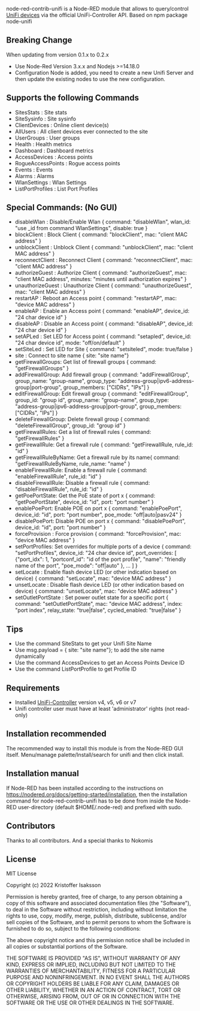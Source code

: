 node-red-contrib-unifi is a Node-RED module that allows to query/control [UniFi devices](http://www.ubnt.com/) via the official UniFi-Controller API. Based on npm package node-unifi

## Breaking Change
When updating from version 0.1.x to 0.2.x
* Use Node-Red Version 3.x.x and Nodejs >=14.18.0
* Configuration Node is added, you need to create a new Unifi Server and then update the existing nodes to use the new configuration.

## Supports the following Commands
* SitesStats : Site stats
* SiteSysinfo : Site sysinfo
* ClientDevices : Online client device(s)
* AllUsers : All client devices ever connected to the site
* UserGroups : User groups
* Health : Health metrics
* Dashboard : Dashboard metrics
* AccessDevices : Access points
* RogueAccessPoints : Rogue access points
* Events : Events
* Alarms : Alarms
* WlanSettings : Wlan Settings
* ListPortProfiles : List Port Profiles

## Special Commands: (No GUI)
* disableWlan : Disable/Enable Wlan { command: "disableWlan", wlan_id: "use _id from command WlanSettings", disable: true }
* blockClient : Block Client { command: "blockClient", mac: "client MAC address" }
* unblockClient : Unblock Client { command: "unblockClient", mac: "client MAC address" }
* reconnectClient : Reconnect Client { command: "reconnectClient", mac: "client MAC address" }
* authorizeGuest : Authorize Client { command: "authorizeGuest", mac: "client MAC address", minutes: "minutes until authorization expires" }   
* unauthorizeGuest : Unauthorize Client { command: "unauthorizeGuest", mac: "client MAC address" }
* restartAP : Reboot an Access point { command: "restartAP", mac: "device MAC address" }
* enableAP : Enable an Access point { command: "enableAP", device_id: "24 char device id" }
* disableAP : Disable an Access point { command: "disableAP", device_id: "24 char device id" }
* setAPLed : Set LED for Access point { command: "setapled", device_id: "24 char device id", mode: "off/on/default" }
* setSiteLed : Set LED for Site { command: "setsiteled", mode: true/false }
* site : Connect to site name { site: "site name"}
* getFirewallGroups: Get list of firewall groups { command: "getFirewallGroups" }
* addFirewallGroup: Add firewall group { command: "addFirewallGroup", group_name: "group-name", group_type: "address-group|ipv6-address-group|port-group", group_members: ["CIDRs", "IPs"] }
* editFirewallGroup: Edit firewall group { command: "editFirewallGroup", group_id: "group id", group_name: "group-name", group_type: "address-group|ipv6-address-group|port-group", group_members: ["CIDRs", "IPs"] }
* deleteFirewallGroup: Delete firewall group { command: "deleteFirewallGroup", group_id: "group id" }
* getFirewallRules: Get a list of firewall rules { command: "getFirewallRules" }
* getFirewallRule: Get a firewall rule { command: "getFirewallRule, rule_id: "id" }
* getFirewallRuleByName: Get a firewall rule by its name{ command: "getFirewallRuleByName, rule_name: "name" }
* enableFirewallRule: Enable a firewall rule { command: "enableFirewallRule", rule_id: "id" }
* disableFirewallRule: Disable a firewall rule { command: "disableFirewallRule", rule_id: "id" }
* getPoePortState: Get the PoE state of port x { command: "getPoePortState", device_id: "id", port: "port number" }
* enablePoePort: Enable POE on port x { command: "enablePoePort", device_id: "id", port: "port number", poe_mode: "off|auto|pasv24" }
* disablePoePort: Disable POE on port x { command: "disablePoePort", device_id: "id", port: "port number"  }
* forceProvision : Force provision { command: "forceProvision", mac: "device MAC address" }
* setPortProfiles: Set overrides for multiple ports of a device { command: "setPortProfiles", device_id: "24 char device id", port_overrides: [ {"port_idx": 1, "portconf_id": "id of the port profile", "name": "friendly name of the port", "poe_mode": "off|auto" }, ... ] }
* setLocate : Enable flash device LED (or other indication based on device) { command: "setLocate", mac: "device MAC address" }
* unsetLocate : Disable flash device LED (or other indication based on device) { command: "unsetLocate", mac: "device MAC address" }
* setOutletPortState : Set power outlet state for a specific port { command: "setOutletPortState", mac: "device MAC address", index: "port index", relay_state: "true|false", cycled_enabled: "true|false" }

## Tips
* Use the command SiteStats to get your Unifi Site Name	
* Use msg.payload = { site: "site name"}; to add the site name dynamically
* Use the command AccessDevices to get an Access Points Device ID
* Use the command ListPortProfile to get Profile ID

## Requirements
* Installed [UniFi-Controller](https://www.ubnt.com/download/unifi) version v4, v5, v6 or v7
* Unifi controller user must have at least 'administrator' rights (not read-only)

## Installation recommended
The recommended way to install this module is from the Node-RED GUI itself.
Menu/manage palette/Install/search for unifi and then click install.

## Installation manual
If Node-RED has been installed according to the instructions on https://nodered.org/docs/getting-started/installation, 
then the installation command for node-red-contrib-unifi has to be done from inside the Node-RED 
user-directory (default $HOME/.node-red) and prefixed with sudo.

## Contributors
Thanks to all contributors.
And a special thanks to Nokomis

## License
MIT License

Copyright (c) 2022 Kristoffer Isaksson

Permission is hereby granted, free of charge, to any person obtaining a copy
of this software and associated documentation files (the "Software"), to deal
in the Software without restriction, including without limitation the rights
to use, copy, modify, merge, publish, distribute, sublicense, and/or sell
copies of the Software, and to permit persons to whom the Software is
furnished to do so, subject to the following conditions:

The above copyright notice and this permission notice shall be included in all
copies or substantial portions of the Software.

THE SOFTWARE IS PROVIDED "AS IS", WITHOUT WARRANTY OF ANY KIND, EXPRESS OR
IMPLIED, INCLUDING BUT NOT LIMITED TO THE WARRANTIES OF MERCHANTABILITY,
FITNESS FOR A PARTICULAR PURPOSE AND NONINFRINGEMENT. IN NO EVENT SHALL THE
AUTHORS OR COPYRIGHT HOLDERS BE LIABLE FOR ANY CLAIM, DAMAGES OR OTHER
LIABILITY, WHETHER IN AN ACTION OF CONTRACT, TORT OR OTHERWISE, ARISING FROM,
OUT OF OR IN CONNECTION WITH THE SOFTWARE OR THE USE OR OTHER DEALINGS IN THE
SOFTWARE.
